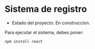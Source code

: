 <h1>Sistema de registro</h1>

- Estado del proyecto: En construccion.

Para ejecutar el sistema, debes poner:

```npm install react```
